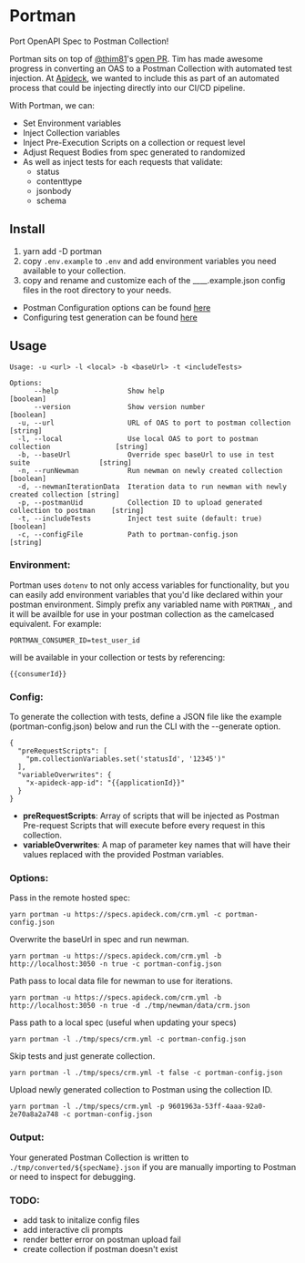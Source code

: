 # Portman

Port OpenAPI Spec to Postman Collection!

Portman sits on top of [@thim81](https://github.com/thim81)'s [open PR](https://github.com/thim81/openapi-to-postman). Tim has made awesome progress in converting an OAS to a Postman Collection with automated test injection. At [Apideck](https://apideck.com), we wanted to include this as part of an automated process that could be injecting directly into our CI/CD pipeline.

With Portman, we can:

- Set Environment variables
- Inject Collection variables
- Inject Pre-Execution Scripts on a collection or request level
- Adjust Request Bodies from spec generated to randomized
- As well as inject tests for each requests that validate:
  - status
  - contenttype
  - jsonbody
  - schema

## Install

1. yarn add -D portman
2. copy `.env.example` to `.env` and add environment variables you need available to your collection.
3. copy and rename and customize each of the \_\_\_\_.example.json config files in the root directory to your needs.

- Postman Configuration options can be found [here](https://github.com/thim81/openapi-to-postman/blob/develop/OPTIONS.md)
- Configuring test generation can be found [here](https://github.com/thim81/openapi-to-postman/blob/develop/TESTGENERATION.md)

## Usage

```
Usage: -u <url> -l <local> -b <baseUrl> -t <includeTests>

Options:
      --help                 Show help                                                  [boolean]
      --version              Show version number                                        [boolean]
  -u, --url                  URL of OAS to port to postman collection                   [string]
  -l, --local                Use local OAS to port to postman collection                [string]
  -b, --baseUrl              Override spec baseUrl to use in test suite                 [string]
  -n, --runNewman            Run newman on newly created collection                     [boolean]
  -d, --newmanIterationData  Iteration data to run newman with newly created collection [string]
  -p, --postmanUid           Collection ID to upload generated collection to postman    [string]
  -t, --includeTests         Inject test suite (default: true)                          [boolean]
  -c, --configFile           Path to portman-config.json                                [string]

```

### Environment:

Portman uses `dotenv` to not only access variables for functionality, but you can easily add environment variables that you'd like declared within your postman environment.
Simply prefix any variabled name with `PORTMAN_`, and it will be availble for use in your postman collection as the camelcased equivalent. For example:

```
PORTMAN_CONSUMER_ID=test_user_id
```

will be available in your collection or tests by referencing:

```
{{consumerId}}
```

### Config:

To generate the collection with tests, define a JSON file like the example (portman-config.json) below and run the CLI with the --generate option.

```
{
  "preRequestScripts": [
    "pm.collectionVariables.set('statusId', '12345')"
  ],
  "variableOverwrites": {
    "x-apideck-app-id": "{{applicationId}}"
  }
}

```

- **preRequestScripts**: Array of scripts that will be injected as Postman Pre-request Scripts that will execute before every request in this collection.
- **variableOverwrites**: A map of parameter key names that will have their values replaced with the provided Postman variables.

### Options:

Pass in the remote hosted spec:

```
yarn portman -u https://specs.apideck.com/crm.yml -c portman-config.json
```

Overwrite the baseUrl in spec and run newman.

```
yarn portman -u https://specs.apideck.com/crm.yml -b http://localhost:3050 -n true -c portman-config.json
```

Path pass to local data file for newman to use for iterations.

```
yarn portman -u https://specs.apideck.com/crm.yml -b http://localhost:3050 -n true -d ./tmp/newman/data/crm.json
```

Pass path to a local spec (useful when updating your specs)

```
yarn portman -l ./tmp/specs/crm.yml -c portman-config.json
```

Skip tests and just generate collection.

```
yarn portman -l ./tmp/specs/crm.yml -t false -c portman-config.json
```

Upload newly generated collection to Postman using the collection ID.

```
yarn portman -l ./tmp/specs/crm.yml -p 9601963a-53ff-4aaa-92a0-2e70a8a2a748 -c portman-config.json
```

### Output:

Your generated Postman Collection is written to `./tmp/converted/${specName}.json` if you are manually importing to Postman or need to inspect for debugging.

### TODO:

- add task to initalize config files
- add interactive cli prompts
- render better error on postman upload fail
- create collection if postman doesn't exist
